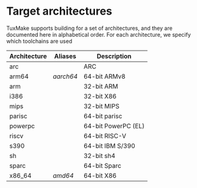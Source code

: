 # Target architectures

TuxMake supports building for a set of architectures, and they are documented
here in alphabetical order. For each architecture, we specify which toolchains
are used

Architecture | Aliases     | Description
-------------|-------------|------
arc          |             | ARC
arm64        | *aarch64*   | 64-bit ARMv8
arm          |             | 32-bit ARM
i386         |             | 32-bit X86
mips         |             | 32-bit MIPS
parisc       |             | 64-bit parisc
powerpc      |             | 64-bit PowerPC (EL)
riscv        |             | 64-bit RISC-V
s390         |             | 64-bit IBM S/390
sh           |             | 32-bit sh4
sparc        |             | 64-bit Sparc
x86_64       | *amd64*     | 64-bit X86
